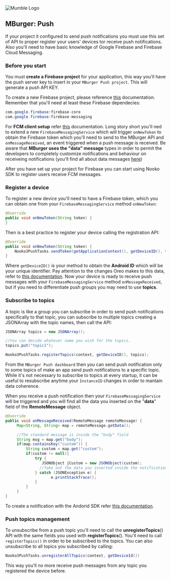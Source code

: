<img src="https://mumbleideas.it/wp-content/uploads/2017/12/Mumble-anim-300.gif" alt="Mumble Logo" title="Mumble Logo">



## MBurger: Push

If your project it configured to send push notifications you must use this set of API to proper register your users' devices tor receive push notifications. Also you'll need to have basic knowledge of Google Firebase and Firebase Cloud Messaging.



### Before you start

You must **create a Firebase project** for your application, this way you'll have the push server key to insert in your `MBurger Push project`. This will generate a push API KEY.

To create a new Firebase project, please reference [this](https://firebase.google.com/docs/android/setup) documentation.
Remember that you'll need at least these Firebase dependecies:

```java
com.google.firebase:firebase-core
com.google.firebase:firebase-messaging
```

For **FCM client setup** refer [this](https://firebase.google.com/docs/cloud-messaging/android/client) documentation. Long story short you'll ned to extend a new `FirebaseMessagingService`  which will trigger `onNewToken` to obtain the Firebase token which you'll need to send to the MBurger API and `onMessageReceived`, an event triggered when a push message is received.
Be aware that **MBurger uses the "data" message** types in order to permit the developers to completely customize notifications and behaviour on receiveing notifications (you'll find all about data messages [here](https://firebase.google.com/docs/cloud-messaging/concept-options))

After you have set up your project for Firebase you can start using Nooko SDK to register users receive FCM messages.



### Register a device

To register a new device you'll need to have a Firebase token, which you can obtain one from your `FirebaseMessagingService` method  `onNewToken`:

```java
@Override
public void onNewToken(String token) {
}
```

 Then is a best practice to register your device calling the registration API:

```java
@Override
public void onNewToken(String token) {
    Nooko3PushTasks.sendToken(getApplicationContext(), getDeviceID(), token);
}
```

Where `getDeviceID()` is your method to obtain the **Android ID**  which will be your unique identifier. Pay attention to the changes Oreo makes to this data, refer to [this documentation](https://developer.android.com/reference/android/provider/Settings.Secure#ANDROID_ID).
Now your device is ready to receive push messages with your `FirebaseMessagingService` method `onMessageReceived`, but if you need to differentiate push groups you may need to use **topics**.



### Subscribe to topics

A topic is like a group you can subscribe in order to send push notifications specifically to that topic, you can subscribe to multiple topics creating a JSONArray with the topic names, then call the API:

```java
JSONArray topics = new JSONArray();

//You can decide whatever name you wish for the topics.
topics.put("topic1");

Nooko3PushTasks.registerTopics(context, getDeviceID(), topics);
```

From the `MBurger Push dashboard` then you can send push notification only to some topics of make an app send push notifications to a specific topic. While it's not necessary to subscribe to topics at every startup, it can be useful to resubscribe anytime your `InstanceID` changes in order to mantain data coherence.

When you receive a push notification then your `FirebaseMessagingService` will be triggered and you will find all the data you inserted on the "**data**" field of the **RemoteMessage** object.

```java
@Override
public void onMessageReceived(RemoteMessage remoteMessage) {
     Map<String, String> map = remoteMessage.getData();

     //The standard message is inside the "body" field
     String msg = map.get("body");
     if(map.containsKey("custom")) {
         String custom = map.get("custom");
         if(custom != null){
             try {
                JSONObject jCustom = new JSONObject(custom);
			   //Take out the data you inserted inside the notification and create your notification with Android SDK.
             } catch (JSONException e) {
                    e.printStackTrace();
             }
         }
     }
}
```

To create a notification with the Andorid SDK refer [this documentation](https://developer.android.com/training/notify-user/build-notification).



### Push topics management

To unsubscribe from a push topic you'll need to call the **unregisterTopics**() API with the same fields you used with **registerTopics**(). You'll need to call `registerTopics()` in order to be subscribed to the topics.
You can also unsubscribe to all topics you subscribed by calling:

```java
Nooko3PushTasks.unregisterAllTopics(context, getDeviceId())
```

This way you'll no more receive push messages from any topic you registered the device before.

